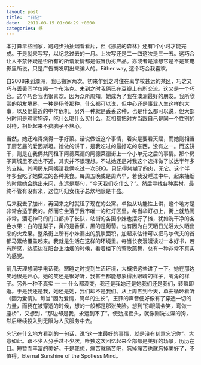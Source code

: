 ```yaml
---
layout: post
title:  "日记"
date:   2011-03-15 01:06:29 +0800
categories: 感
---
```

本打算早些回家，跑跑步抽抽烟看看片，但《挪威的森林》还有1个小时才能完成。于是就来写写，以纪念过去的一月。上次写还是二一四这次是三一五。这巧合让人不禁怀疑是否所有的所谓爱情都是假冒伪劣产品。亦或者是猜想它是不是某电影里所说，只是广告商发明出来骗人的。Either way, 这个巧合我喜欢。

自2008来到澳洲，我已搬家两次。初来乍到之时住在离学校甚远的某区，巧之又巧与丢丢同学仅隔一个布洛克。未到之时我俩已在豆瓣上有所交流。这又是一个巧合。这个巧合我也很喜欢。因为众所周知，她成为了我在澳洲最好的朋友。我所欣赏的朋友境界，一种是杨爷那种，什么都可以说，但中心还是事业人生这样的大事，以及他最近的中年危机。另外一种就是丢丢这种，也是什么都可以说，但大部分时间是鸡零狗碎，吃什么喝什么买什么，互相都把对方当跟自己是同一个性别的对待，相处起来不费脑子不熬心。

当然，她还难得烧得一手好菜。话说做饭这个事情，着实是要看天赋，而她则相当于厨艺届的爱因斯坦。她做的饼干，是我吃过的最好吃的东西，没有之一。而这饼干，则是在我俩共同租下阿德莱德的阿德莱德街上一个小单元之后的事情。那个房子离城里不远也不近，其实并不很理想。不过她还是对我这个选择做了长达半年多的支持。其间房东阿姨请我俩吃过一次BBQ。只记得烤糊了的肉，无它。这个半年多我吃了她做过的各种美食。每周五晚或是周六早，若我没睡过中午，起来抽烟的时候她会跳出来问，永远是那句，“今天我们吃什么？”。然后寻找各种素材，最终不管有没有米，这位巧妇女孩子总炊地很是丰盛。

后来我去了加州，再回来之时就租了现在的公寓。单独从功能性上讲，这个地方是非常合适于我的。然而它坐落于我市唯一的红灯区里。每当华灯初上，街上就热闹非常。酒吧神马的门口都排了长队，站街的各国小妹也摆好了摊，犹如洗干净的各色水果：白的是梨子，黄的是香蕉，黑的是葡萄。也有因为白天晒日光浴太久晒出来的火龙果。整条街上所有小妹漏出的肌肤面积，加起来估计可以把马尔代夫的首都马累给覆盖起来。我就是生活在这样的环境里。每当长夜漫漫读过一本好书，若有所感，边感边在阳台上抽烟的时候，看着楼下的莺歌燕舞，总有一种非常不真实的感觉。

前几天理想同学电话我，寒暄之时提到生活环境，大概把这些讲了一下。她在那边笑地很是开心。她的笑还是很好听，我甚至都能想象得出眼睛的样子，嘴角的样子。另外一种不真实 — — 什么都没变，我还是我她还是她我们还是我们，转瞬即逝。于是我还是我，她还是她，我们却不是我们。从上周五到今天，单曲循环着听《因为爱情》。每当“因为爱情，简单的生长”，王菲的声音便好像有了穿透一切的力量，而我在被穿透的时候，想的一般都是那张笑脸。想到“你眼睛会笑，弯做一座桥”，又想到，“那边却是我，永远到不了”。使劲摇摇头，就像刚洗过澡的狗， 然后继续投入到无限为人民服务中去。

忘记在什么地方看到的一句话，说“这一生最好的事情，就是没有刻意忘记你”。大意如此。跟不少人分手过不少次，唯独这次回忆起来全部都是美好的场景，历历在目。短暂而丰富的美好。于是我想，痛苦就痛苦吧，忘掉痛苦也就忘掉美好了，不值得。Eternal Sunshine of the Spotless Mind。